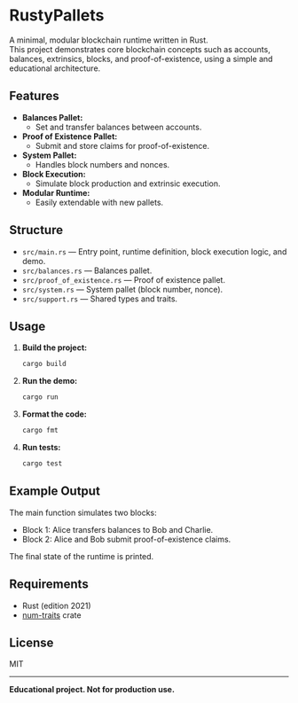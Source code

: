 # RustyPallets

A minimal, modular blockchain runtime written in Rust.  
This project demonstrates core blockchain concepts such as accounts, balances, extrinsics, blocks, and proof-of-existence, using a simple and educational architecture.

## Features

- **Balances Pallet:**  
  - Set and transfer balances between accounts.
- **Proof of Existence Pallet:**  
  - Submit and store claims for proof-of-existence.
- **System Pallet:**  
  - Handles block numbers and nonces.
- **Block Execution:**  
  - Simulate block production and extrinsic execution.
- **Modular Runtime:**  
  - Easily extendable with new pallets.

## Structure

- `src/main.rs` — Entry point, runtime definition, block execution logic, and demo.
- `src/balances.rs` — Balances pallet.
- `src/proof_of_existence.rs` — Proof of existence pallet.
- `src/system.rs` — System pallet (block number, nonce).
- `src/support.rs` — Shared types and traits.

## Usage

1. **Build the project:**
    ```sh
    cargo build
    ```

2. **Run the demo:**
    ```sh
    cargo run
    ```

3. **Format the code:**
    ```sh
    cargo fmt
    ```

4. **Run tests:**
    ```sh
    cargo test
    ```

## Example Output

The main function simulates two blocks:
- Block 1: Alice transfers balances to Bob and Charlie.
- Block 2: Alice and Bob submit proof-of-existence claims.

The final state of the runtime is printed.

## Requirements

- Rust (edition 2021)
- [num-traits](https://crates.io/crates/num-traits) crate

## License

MIT

---

**Educational project. Not for production use.**
